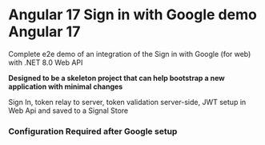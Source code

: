 # Angular 17 Sign in with Google demo Angular 17

Complete e2e demo of an integration of the Sign in with Google (for web) with .NET 8.0 Web API

__Designed to be a skeleton project that can help bootstrap a new application with minimal changes__

Sign In, token relay to server, token validation server-side, JWT setup in Web Api and saved to a Signal Store

### Configuration Required after Google setup
